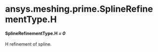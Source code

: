 # ansys.meshing.prime.SplineRefinementType.H

#### SplineRefinementType.H *= 0*

H refinement of spline.

<!-- !! processed by numpydoc !! -->
